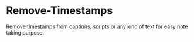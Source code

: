 # Remove-Timestamps
Remove timestamps from captions, scripts or any kind of text for easy note taking purpose.
